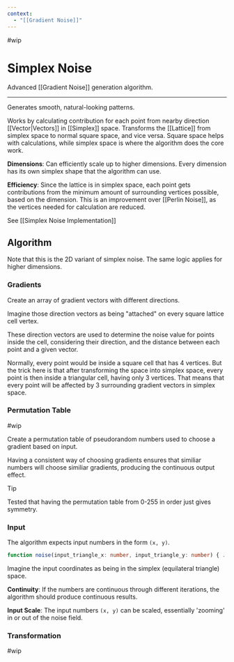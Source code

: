 ```yaml
---
context:
  - "[[Gradient Noise]]"
---
```


#wip

# Simplex Noise

Advanced [[Gradient Noise]] generation algorithm.

---

Generates smooth, natural-looking patterns.

Works by calculating contribution for each point from nearby direction [[Vector|Vectors]] in [[Simplex]] space. Transforms the [[Lattice]] from simplex space to normal square space, and vice versa. Square space helps with calculations, while simplex space is where the algorithm does the core work.

**Dimensions**: Can efficiently scale up to higher dimensions. Every dimension has its own simplex shape that the algorithm can use.

**Efficiency**: Since the lattice is in simplex space, each point gets contributions from the minimum amount of surrounding vertices possible, based on the dimension. This is an improvement over [[Perlin Noise]], as the vertices needed for calculation are reduced.

See [[Simplex Noise Implementation]]

## Algorithm

Note that this is the 2D variant of simplex noise. The same logic applies for higher dimensions.

### Gradients

Create an array of gradient vectors with different directions.

Imagine those direction vectors as being "attached" on every square lattice cell vertex.

These direction vectors are used to determine the noise value for points inside the cell, considering their direction, and the distance between each point and a given vector.

Normally, every point would be inside a square cell that has 4 vertices. But the trick here is that after transforming the space into simplex space, every point is then inside a triangular cell, having only 3 vertices. That means that every point will be affected by 3 surrounding gradient vectors in simplex space.

### Permutation Table

#wip

Create a permutation table of pseudorandom numbers used to choose a gradient based on input.

Having a consistent way of choosing gradients ensures that similiar numbers will choose similiar gradients, producing the continuous output effect.

> [!TIP]
> Tested that having the permutation table from 0-255 in order just gives symmetry.

### Input

The algorithm expects input numbers in the form `(x, y)`.

```typescript
function noise(input_triangle_x: number, input_triangle_y: number) { ... }
```

Imagine the input coordinates as being in the simplex (equilateral triangle) space.

**Continuity**: If the numbers are continuous through different iterations, the algorithm should produce continuous results.

**Input Scale**: The input numbers `(x, y)` can be scaled, essentially 'zooming' in or out of the noise field.

### Transformation

#wip
